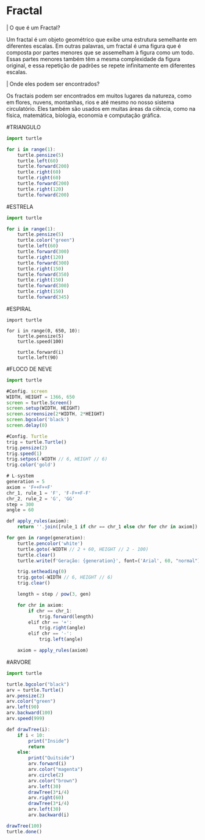 # Fractal

| O que é um Fractal?

Um fractal é um objeto geométrico que exibe uma estrutura semelhante em diferentes escalas. Em outras palavras, um fractal é uma figura que é composta por partes menores que se assemelham à figura como um todo. Essas partes menores também têm a mesma complexidade da figura original, e essa repetição de padrões se repete infinitamente em diferentes escalas.

| Onde eles podem ser encontrados?

Os fractais podem ser encontrados em muitos lugares da natureza, como em flores, nuvens, montanhas, rios e até mesmo no nosso sistema circulatório. Eles também são usados em muitas áreas da ciência, como na física, matemática, biologia, economia e computação gráfica.

#TRIANGULO
```javascript
import turtle

for i in range(1):
    turtle.pensize(5)
    turtle.left(60)
    turtle.forward(200)
    turtle.right(60)
    turtle.right(60)
    turtle.forward(200)
    turtle.right(120)
    turtle.forward(200)
```
#ESTRELA
```javascript
import turtle

for i in range(1):
    turtle.pensize(5)
    turtle.color("green")
    turtle.left(60)
    turtle.forward(300)
    turtle.right(120)
    turtle.forward(300)
    turtle.right(150)
    turtle.forward(350)
    turtle.right(150)
    turtle.forward(300)
    turtle.right(150)
    turtle.forward(345)
```

#ESPIRAL
```jaavscript
import turtle

for i in range(0, 650, 10):
    turtle.pensize(5)
    turtle.speed(100)

    turtle.forward(i)
    turtle.left(90)
```

#FLOCO DE NEVE
```javascript
import turtle

#Config. screen
WIDTH, HEIGHT = 1366, 650
screen = turtle.Screen()
screen.setup(WIDTH, HEIGHT)
screen.screensize(2*WIDTH, 2*HEIGHT)
screen.bgcolor('black')
screen.delay(0)

#Config. Turtle
trig = turtle.Turtle()
trig.pensize(2)
trig.speed(1)
trig.setpos(-WIDTH // 6, HEIGHT // 6)
trig.color('gold')

# L-system
generation = 5
axiom = 'F++F++F'
chr_1, rule_1 = 'F', 'F-F++F-F'
chr_2, rule_2 = 'G', 'GG'
step = 300
angle = 60

def apply_rules(axiom):
    return ''.join([rule_1 if chr == chr_1 else chr for chr in axiom])

for gen in range(generation):
    turtle.pencolor('white')
    turtle.goto(-WIDTH // 2 + 60, HEIGHT // 2 - 100)
    turtle.clear()
    turtle.write(f'Geração: {generation}', font=('Arial', 60, "normal"))

    trig.setheading(0)
    trig.goto(-WIDTH // 6, HEIGHT // 6)
    trig.clear()

    length = step / pow(3, gen)

    for chr in axiom:
        if chr == chr_1:
            trig.forward(length)
        elif chr == '+':
            trig.right(angle)
        elif chr == '-':
            trig.left(angle)

    axiom = apply_rules(axiom)
```

#ARVORE
```javascript
import turtle

turtle.bgcolor("black")
arv = turtle.Turtle()
arv.pensize(2)
arv.color("green")
arv.left(90)
arv.backward(100)
arv.speed(999)

def drawTree(i):
    if i < 10:
        print("Inside")
        return
    else:
        print("Quitside")
        arv.forward(i)
        arv.color("magenta")
        arv.circle(2)
        arv.color("brown")
        arv.left(30)
        drawTree(3*i/4)
        arv.right(60)
        drawTree(3*i/4)
        arv.left(30)
        arv.backward(i)

drawTree(100)
turtle.done()
```